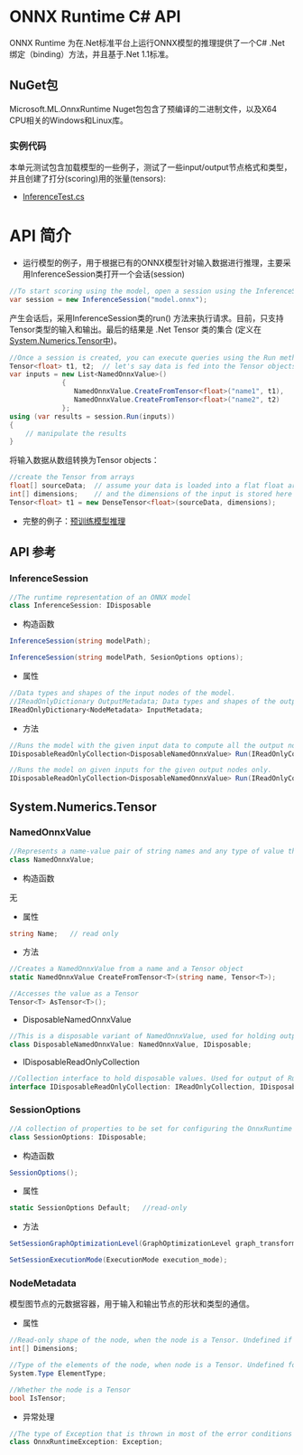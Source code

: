 # ONNX Runtime C# API

ONNX Runtime 为在.Net标准平台上运行ONNX模型的推理提供了一个C# .Net 绑定（binding）方法，并且基于.Net 1.1标准。

## NuGet包

Microsoft.ML.OnnxRuntime Nuget包包含了预编译的二进制文件，以及X64 CPU相关的Windows和Linux库。

### 实例代码

本单元测试包含加载模型的一些例子，测试了一些input/output节点格式和类型，并且创建了打分(scoring)用的张量(tensors):

- [InferenceTest.cs](https://github.com/microsoft/onnxruntime/blob/master/csharp/test/Microsoft.ML.OnnxRuntime.Tests/InferenceTest.cs#L54)

# API 简介

- 运行模型的例子，用于根据已有的ONNX模型针对输入数据进行推理，主要采用InferenceSession类打开一个会话(session)

```C#
//To start scoring using the model, open a session using the InferenceSession class, passing in the file path to the model as a parameter
var session = new InferenceSession("model.onnx");
```

产生会话后，采用InferenceSession类的run() 方法来执行请求。目前，只支持Tensor类型的输入和输出。最后的结果是 .Net Tensor 类的集合 (定义在 [System.Numerics.Tensor中](https://www.nuget.org/packages/System.Numerics.Tensors))。

```C#
//Once a session is created, you can execute queries using the Run method of the InferenceSession object. Currently, only Tensor type of input and outputs are supported. The results of the Run method are represented as a collection of .Net Tensor objects
Tensor<float> t1, t2;  // let's say data is fed into the Tensor objects
var inputs = new List<NamedOnnxValue>()
             {
                NamedOnnxValue.CreateFromTensor<float>("name1", t1),
                NamedOnnxValue.CreateFromTensor<float>("name2", t2)
             };
using (var results = session.Run(inputs))
{
    // manipulate the results
}
```

将输入数据从数组转换为Tensor objects：

```C#
//create the Tensor from arrays
float[] sourceData;  // assume your data is loaded into a flat float array
int[] dimensions;    // and the dimensions of the input is stored here
Tensor<float> t1 = new DenseTensor<float>(sourceData, dimensions);   
```

- 完整的例子：[预训练模型推理](https://github.com/microsoft/onnxruntime/blob/master/csharp/sample/Microsoft.ML.OnnxRuntime.InferenceSample)

## API 参考

### InferenceSession

```C#
//The runtime representation of an ONNX model
class InferenceSession: IDisposable
```
- 构造函数

```C#
InferenceSession(string modelPath);

InferenceSession(string modelPath, SesionOptions options);
```

- 属性

```C#
//Data types and shapes of the input nodes of the model.
//IReadOnlyDictionary OutputMetadata; Data types and shapes of the output nodes of the model.
IReadOnlyDictionary<NodeMetadata> InputMetadata;
```

- 方法

```C#
//Runs the model with the given input data to compute all the output nodes and returns the output node values. Both input and output are collection of NamedOnnxValue, which in turn is a name-value pair of string names and Tensor values. The outputs are IDisposable variant of NamedOnnxValue, since they wrap some unmanaged objects.
IDisposableReadOnlyCollection<DisposableNamedOnnxValue> Run(IReadOnlyCollection<NamedOnnxValue> inputs);

//Runs the model on given inputs for the given output nodes only.
IDisposableReadOnlyCollection<DisposableNamedOnnxValue> Run(IReadOnlyCollection<NamedOnnxValue> inputs, IReadOnlyCollection<string> desiredOutputNodes);
```

## System.Numerics.Tensor

### NamedOnnxValue
```C#
//Represents a name-value pair of string names and any type of value that ONNX runtime supports as input-output data. Currently, only Tensor objects are supported as input-output values.
class NamedOnnxValue;
```

- 构造函数

无

- 属性

```C#
string Name;   // read only
```

- 方法

```C#
//Creates a NamedOnnxValue from a name and a Tensor object
static NamedOnnxValue CreateFromTensor<T>(string name, Tensor<T>);

//Accesses the value as a Tensor
Tensor<T> AsTensor<T>();
```

- DisposableNamedOnnxValue

```C#
//This is a disposable variant of NamedOnnxValue, used for holding output values which contains objects allocated in unmanaged memory
class DisposableNamedOnnxValue: NamedOnnxValue, IDisposable;
```

- IDisposableReadOnlyCollection
```C#
//Collection interface to hold disposable values. Used for output of Run method
interface IDisposableReadOnlyCollection: IReadOnlyCollection, IDisposable
```

### SessionOptions

```C#
//A collection of properties to be set for configuring the OnnxRuntime session
class SessionOptions: IDisposable;
```

- 构造函数
```C#
SessionOptions();
```

- 属性
```C#
static SessionOptions Default;   //read-only
```

- 方法
```C#
SetSessionGraphOptimizationLevel(GraphOptimizationLevel graph_transformer_level);

SetSessionExecutionMode(ExecutionMode execution_mode);
```

### NodeMetadata
模型图节点的元数据容器，用于输入和输出节点的形状和类型的通信。

- 属性
  
```C#
//Read-only shape of the node, when the node is a Tensor. Undefined if the node is not a Tensor
int[] Dimensions;  
```

```C#
//Type of the elements of the node, when node is a Tensor. Undefined for non-Tensor nodes.
System.Type ElementType;
```

```C#
//Whether the node is a Tensor
bool IsTensor;
```

- 异常处理
```C#
//The type of Exception that is thrown in most of the error conditions related to Onnx Runtime
class OnnxRuntimeException: Exception;
```

